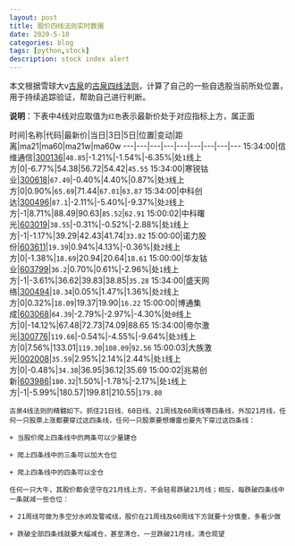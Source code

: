 ```yaml
---
layout: post
title: 股价四线法则实时数据
date: 2020-5-10
categories: blog
tags: [python,stock]
description: stock index alert
---
```



本文根据雪球大v[古泉](https://xueqiu.com/u/7148646888)的[古泉四线法则](https://xueqiu.com/7148646888/130498192)，计算了自己的一些自选股当前所处位置，用于持续追踪验证，帮助自己进行判断。

**说明**：下表中4线对应取值为`红色`表示最新价处于对应指标上方，属正面

时间|名称|代码|最新价|当日|3日|5日|位置|变动|距离|ma21|ma60|ma21w|ma60w
---|---|---|---|---|---|---|---|---
15:34:00|信维通信|[300136](https://xueqiu.com/S/SZ300136)|`48.85`|-1.21%|-1.54%|-6.35%|处`1`线上方|0|-6.77%|54.38|56.72|54.42|`45.55`
15:34:00|寒锐钴业|[300618](https://xueqiu.com/S/SZ300618)|`67.49`|-0.40%|4.40%|0.87%|处`3`线上方|0|0.90%|`65.69`|71.44|`67.01`|`63.87`
15:34:00|中科创达|[300496](https://xueqiu.com/S/SZ300496)|`87.1`|-2.11%|-5.40%|-9.37%|处`2`线上方|-1|8.71%|88.49|90.63|`85.52`|`62.91`
15:00:02|中科曙光|[603019](https://xueqiu.com/S/SH603019)|`38.55`|-0.31%|-0.52%|-2.88%|处`1`线上方|-1|-1.17%|39.29|42.43|41.74|`33.82`
15:00:00|诺力股份|[603611](https://xueqiu.com/S/SH603611)|`19.39`|0.94%|4.13%|-0.36%|处`2`线上方|0|-1.38%|`18.69`|20.94|20.64|`18.61`
15:00:00|华友钴业|[603799](https://xueqiu.com/S/SH603799)|`36.2`|0.70%|0.61%|-2.96%|处`1`线上方|-1|-3.61%|36.62|39.83|38.85|`35.28`
15:34:00|盛天网络|[300494](https://xueqiu.com/S/SZ300494)|`18.34`|0.05%|1.47%|1.36%|处`2`线上方|0|0.32%|`18.09`|19.37|19.90|`16.22`
15:00:00|博通集成|[603068](https://xueqiu.com/S/SH603068)|`64.39`|-2.79%|-2.97%|-4.30%|处`0`线上方|0|-14.12%|67.48|72.73|74.09|88.65
15:34:00|帝尔激光|[300776](https://xueqiu.com/S/SZ300776)|`119.66`|-0.54%|-4.55%|-9.64%|处`3`线上方|0|7.56%|133.01|`119.30`|`108.09`|`92.56`
15:00:03|大族激光|[002008](https://xueqiu.com/S/SZ002008)|`35.59`|2.95%|2.14%|2.44%|处`1`线上方|0|-0.48%|`34.38`|36.95|36.12|35.69
15:00:02|兆易创新|[603986](https://xueqiu.com/S/SH603986)|`180.32`|1.50%|-1.78%|-2.17%|处`1`线上方|-1|-5.99%|180.57|199.81|210.55|`179.80`

```
古泉4线法则的精髓如下。抓住21日线、60日线、21周线及60周线等四条线，外加21月线，任何一只股票上涨都要穿过这四条线，任何一只股票要想爆雷也要先下穿过这四条线：

+ 当股价爬上四条线中的两条可以少量建仓

+ 爬上四条线中的三条可以加大仓位

+ 爬上四条线中的四条可以全仓

任何一只大牛，其股价都会坚守在21月线上方，不会轻易跌破21月线；相反，每跌破四条线中一条就减一些仓位：

+ 21周线可做为多空分水岭及警戒线，股价在21周线及60周线下方就要十分慎重，多看少做

+ 跌破全部四条线就要大幅减仓，甚至清仓，一旦跌破21月线，清仓观望
```